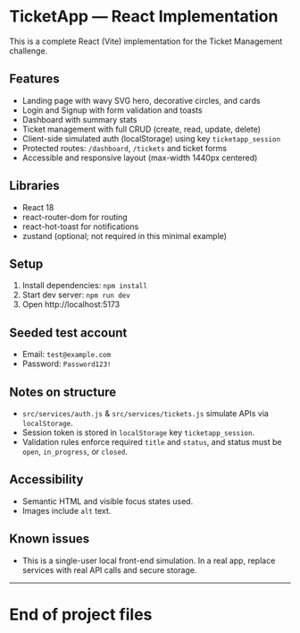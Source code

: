 # TicketApp — React Implementation


This is a complete React (Vite) implementation for the Ticket Management challenge.


## Features
- Landing page with wavy SVG hero, decorative circles, and cards
- Login and Signup with form validation and toasts
- Dashboard with summary stats
- Ticket management with full CRUD (create, read, update, delete)
- Client-side simulated auth (localStorage) using key `ticketapp_session`
- Protected routes: `/dashboard`, `/tickets` and ticket forms
- Accessible and responsive layout (max-width 1440px centered)


## Libraries
- React 18
- react-router-dom for routing
- react-hot-toast for notifications
- zustand (optional; not required in this minimal example)


## Setup
1. Install dependencies: `npm install`
2. Start dev server: `npm run dev`
3. Open http://localhost:5173


## Seeded test account
- Email: `test@example.com`
- Password: `Password123!`


## Notes on structure
- `src/services/auth.js` & `src/services/tickets.js` simulate APIs via `localStorage`.
- Session token is stored in `localStorage` key `ticketapp_session`.
- Validation rules enforce required `title` and `status`, and status must be `open`, `in_progress`, or `closed`.


## Accessibility
- Semantic HTML and visible focus states used.
- Images include `alt` text.


## Known issues
- This is a single-user local front-end simulation. In a real app, replace services with real API calls and secure storage.


---


# End of project files



